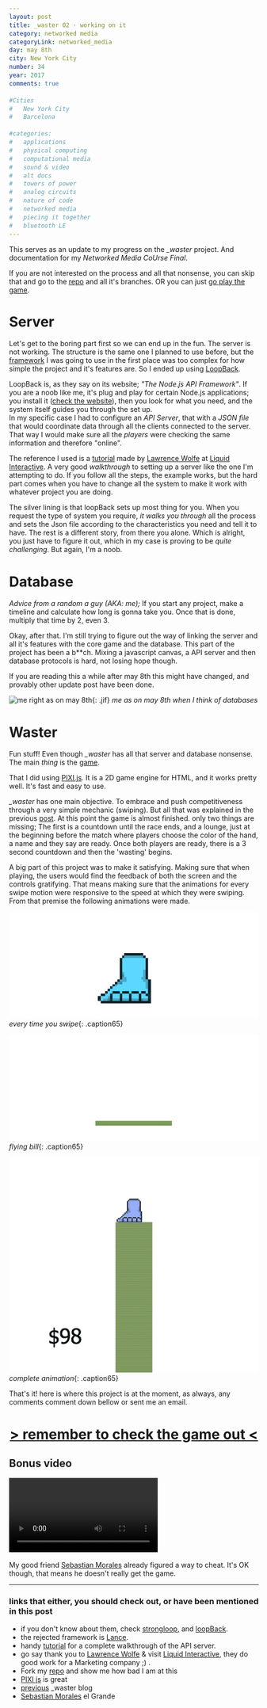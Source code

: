 ```yaml
---
layout: post
title: _waster 02 · working on it
category: networked media
categoryLink: networked_media
day: may 8th
city: New York City
number: 34
year: 2017
comments: true

#Cities
#	New York City
#	Barcelona

#categories:
#	applications
#	physical computing 
#	computational media 
#	sound & video 
#	alt docs
#	towers of power 
#	analog circuits 
#	nature of code
#	networked media
#	piecing it together
#	bluetooth LE
---
```


This serves as an update to my progress on the *_waster* project. And documentation for my *Networked Media CoUrse Final*.

If you are not interested on the process and all that nonsense, you can skip that and go to the [repo][a7] and all it's branches. OR you can just [go play the game][a8].

# Server

Let's get to the boring part first so we can end up in the fun. The server is not working. The structure is the same one I planned to use before, but the [framework][a2] I was going to use in the first place was too complex for how simple the project and it's features are. So I ended up using [LoopBack][a3].

LoopBack is, as they say on its website; *"The Node.js API Framework"*. If you are a noob like me, it's plug and play for certain Node.js applications; you install it ([check the website][a3]), then you look for what you need, and the system itself guides you through the set up.
<br> In my specific case I had to configure an *API Server*, that with a *JSON file* that would coordinate data through all the clients connected to the server. That way I would make sure all the *players* were checking the same information and therefore "online".

The reference I used is a [tutorial][a4] made by [Lawrence Wolfe][a5] at [Liquid Interactive][a6]. A very good *walkthrough* to setting up a server like the one I'm attempting to do. If you follow all the steps, the example works, but the hard part comes when you have to change all the system to make it work with whatever project you are doing.

The silver lining is that loopBack sets up most thing for you. When you request the type of system you require, *it walks you through* all the process and sets the Json file according to the characteristics you need and tell it to have. The rest is a different story, from there you alone. Which is alright, you just have to figure it out, which in my case is proving to be *quite challenging*. But again, I'm a noob.

# Database

*Advice from a random a guy (AKA: me);* If you start any project, make a timeline and calculate how long is gonna take you. Once that is done, multiply that time by 2, even 3.

Okay, after that. I'm still trying to figure out the way of linking the server and all it's features with the core game and the database. This part of the project has been a b**ch. Mixing a javascript canvas, a API server and then database protocols is hard, not losing hope though.

If you are reading this a while after may 8th this might have changed, and provably other update post have been done.

![me right as on may 8th](https://media.giphy.com/media/GuLxAZW23YZwY/giphy.gif){: .jif}
*me as on may 8th when I think of databases*

# Waster

Fun stuff! Even though *_waster* has all that server and database nonsense. The main *thing* is the [game][a8].

That I did using [PIXI.js][a9]. It is a 2D game engine for HTML, and it works pretty well. It's fast and easy to use.

*_waster* has one main objective. To embrace and push competitiveness through a very simple mechanic (swiping). But all that was explained in the previous [post][a10]. At this point the game is almost finished. only two things are missing; The first is a countdown until the race ends, and a lounge, just at the beginning before the match where players choose the color of the hand, a name and they say are ready. Once both players are ready, there is a 3 second countdown and then the 'wasting' begins.

A big part of this project was to make it satisfying. Making sure that when playing, the users would find the feedback of both the screen and the controls gratifying. That means making sure that the animations for every swipe motion were responsive to the speed at which they were swiping. From that premise the following animations were made.

![image alt text](/img/thumnailsBlog/34_2.gif)
*every time you swipe*{: .caption65}

![image alt text](/img/thumnailsBlog/34_3.gif)
*flying bill*{: .caption65}

![image alt text](/img/thumnailsBlog/34_4.gif)
*complete animation*{: .caption65}

That's it! here is where this project is at the moment, as always, any comments comment down bellow or sent me an email. 
<h1 style="text-align:center; margin-top:40px;"><a href="http://www.graupuche.info/waster" target="_top">> remember to check the game out <</a></h1>

## Bonus video

<video class="v_512" controls="false" autoplay="autoplay">
<source src="https://graupuche.info/video/34_5.mov" type="video/mp4" />
</video> 

My good friend [Sebastian Morales][a11] already figured a way to cheat. It's OK though, that means he doesn't really get the game.


---

### links that either, you should check out, or have been mentioned in this post

+ if you don't know about them, check [strongloop][a1], and [loopBack][a3].
+ the rejected framework is [Lance][a2].
+ handy [tutorial][a4] for a complete walkthrough of the API server.
+ go say thank you to [Lawrence Wolfe][a5] & visit [Liquid Interactive][a6], they do good work for a Marketing company ;) .
+ Fork my [repo][a7] and show me how bad I am at this
+ [PIXI js][a9] is great
+ [previous][A10] _waster blog
+ [Sebastian Morales][a11] el Grande 

[a1]:https://strongloop.com
[a2]:http://lance.gg
[a3]:http://loopback.io
[a4]:https://www.liquidint.com/blog/recipe-for-real-time-multiplayer-with-html5-canvas-nodejs-part-1-backend/
[a5]:https://twitter.com/wolfewuz
[a6]:https://www.liquidint.com
[a7]:https://github.com/grauPuche/_waster
[a8]:http://www.graupuche.info/waster
[a9]:http://www.pixijs.com
[a10]:http://blog.graupuche.info/networked%20media/2017/04/13/033.html
[a11]:https://adorevolution.com


